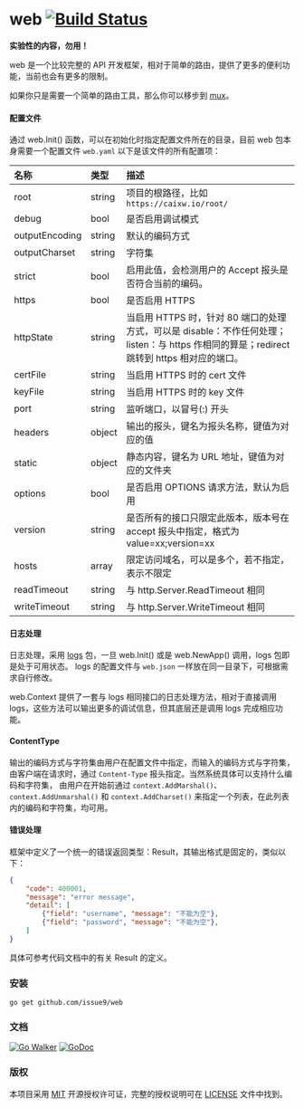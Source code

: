 web [![Build Status](https://travis-ci.org/issue9/web.svg?branch=master)](https://travis-ci.org/issue9/web)
======

**实验性的内容，勿用！**

web 是一个比较完整的 API 开发框架，相对于简单的路由，提供了更多的便利功能，当前也会有更多的限制。

如果你只是需要一个简单的路由工具，那么你可以移步到 [mux](https://github.com/issue9/mux)。


#### 配置文件

通过 web.Init() 函数，可以在初始化时指定配置文件所在的目录，目前 web 包本身需要一个配置文件 `web.yaml`
以下是该文件的所有配置项：

| 名称            | 类型   | 描述
|:----------------|:-------|:-----
| root            | string | 项目的根路径，比如 `https://caixw.io/root/`
| debug           | bool   | 是否启用调试模式
| outputEncoding  | string | 默认的编码方式
| outputCharset   | string | 字符集
| strict          | bool   | 启用此值，会检测用户的 Accept 报头是否符合当前的编码。
| https           | bool   | 是否启用 HTTPS
| httpState       | string | 当启用 HTTPS 时，针对 80 端口的处理方式，可以是 disable：不作任何处理；listen：与 https 作相同的算是；redirect 跳转到 https 相对应的端口。
| certFile        | string | 当启用 HTTPS 时的 cert 文件
| keyFile         | string | 当启用 HTTPS 时的 key 文件
| port            | string | 监听端口，以冒号(:) 开头
| headers         | object | 输出的报头，键名为报头名称，键值为对应的值
| static          | object | 静态内容，键名为 URL 地址，键值为对应的文件夹
| options         | bool   | 是否启用 OPTIONS 请求方法，默认为启用
| version         | string | 是否所有的接口只限定此版本，版本号在 accept 报头中指定，格式为 value=xx;version=xx
| hosts           | array  | 限定访问域名，可以是多个，若不指定，表示不限定
| readTimeout     | string | 与 http.Server.ReadTimeout 相同
| writeTimeout    | string | 与 http.Server.WriteTimeout 相同



#### 日志处理

日志处理，采用 [logs](https://github.com/issue9/logs) 包，一旦 web.Init() 或是 web.NewApp() 调用，logs 包即是处于可用状态。
logs 的配置文件与 `web.json` 一样放在同一目录下，可根据需求自行修改。

web.Context 提供了一套与 logs 相同接口的日志处理方法，相对于直接调用 logs，这些方法可以输出更多的调试信息，但其底层还是调用
logs 完成相应功能。


#### ContentType

输出的编码方式与字符集由用户在配置文件中指定，而输入的编码方式与字符集，
由客户端在请求时，通过 `Content-Type` 报头指定。当然系统具体可以支持什么编码和字符集，
由用户在开始前通过 `context.AddMarshal()`、`context.AddUnmarshal()` 和 `context.AddCharset()`
来指定一个列表，在此列表内的编码和字符集，均可用。



#### 错误处理

框架中定义了一个统一的错误返回类型：Result，其输出格式是固定的，类似以下：
```json
{
    "code": 400001,
    "message": "error message",
    "detail": [
        {"field": "username", "message": "不能为空"},
        {"field": "password", "message": "不能为空"},
    ]
}
```

具体可参考代码文档中的有关 Result 的定义。


### 安装

```shell
go get github.com/issue9/web
```


### 文档

[![Go Walker](https://gowalker.org/api/v1/badge)](http://gowalker.org/github.com/issue9/web)
[![GoDoc](https://godoc.org/github.com/issue9/web?status.svg)](https://godoc.org/github.com/issue9/web)


### 版权

本项目采用 [MIT](https://opensource.org/licenses/MIT) 开源授权许可证，完整的授权说明可在 [LICENSE](LICENSE) 文件中找到。
